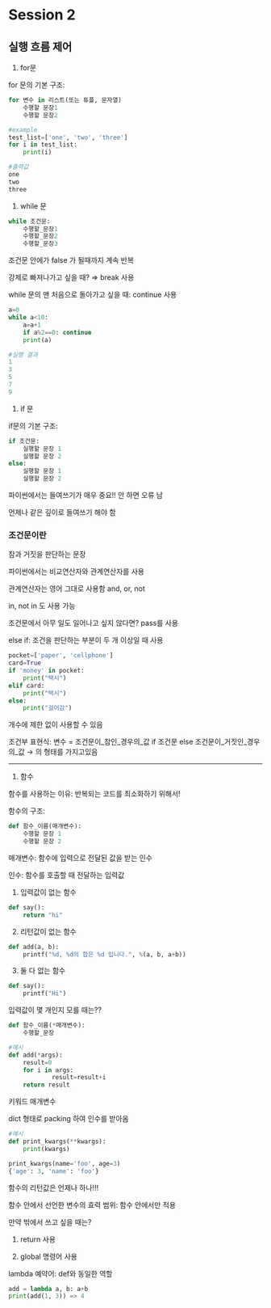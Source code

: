 # Session 2

## 실행 흐름 제어

1. for문

for 문의 기본 구조:

```python
for 변수 in 리스트(또는 튜플, 문자열)
	수행할 문장1
	수행할 문장2

#example
test_list=['one', 'two', 'three']
for i in test_list:
	print(i)

#출력값
one
two
three
```

1. while 문

```python
while 조건문:
    수행할_문장1
    수행할_문장2
    수행할_문장3
```

조건문 안에가 false 가 될때까지 계속 반복

강제로 빠져나가고 싶을 때? ⇒ break 사용

while 문의 맨 처음으로 돌아가고 싶을 때: continue 사용

```python
a=0
while a<10:
	a=a+1
	if a%2==0: continue
	print(a)

#실행 결과
1
3
5
7
9
```

1. if 문

if문의 기본 구조:

```python
if 조건문:
	실행할 문장 1
	실행할 문장 2
else:
	실행할 문장 1
	실행할 문장 2
```

파이썬에서는 들여쓰기가 매우 중요!! 안 하면 오류 남

언제나 같은 깊이로 들여쓰기 해야 함

### 조건문이란

참과 거짓을 판단하는 문장

파이썬에서는 비교연산자와 관계연산자를 사용

관계연산자는 영어 그대로 사용함 and, or, not

in, not in 도 사용 가능

조건문에서 아무 일도 일어나고 싶지 않다면? pass를 사용

else if: 조건을 판단하는 부분이 두 개 이상일 때 사용

```python
pocket=['paper', 'cellphone']
card=True
if 'money' in pocket:
	print("택시")
elif card:
	print("택시")
else:
	print("걸어감")
```

개수에 제한 없이 사용할 수 있음

조건부 표현식: 변수 = 조건문이_참인_경우의_값 if 조건문 else 조건문이_거짓인_경우의_값 → 의 형태를 가지고있음

---

1. 함수

함수를 사용하는 이유: 반복되는 코드를 최소화하기 위해서!

함수의 구조:

```python
def 함수_이름(매개변수):
	수행할 문장 1
	수행할 문장 2
```

매개변수: 함수에 입력으로 전달된 값을 받는 인수

인수: 함수를 호출할 때 전달하는 입력값

1) 입력값이 없는 함수

```python
def say():
	return "hi"
```

2) 리턴값이 없는 함수

```python
def add(a, b):
	printf("%d, %d의 합은 %d 입니다.", %(a, b, a+b))
```

3) 둘 다 없는 함수

```python
def say():
	printf("Hi")
```

입력값이 몇 개인지 모를 때는??

```python
def 함수_이름(*매개변수):
	수행할_문장

#예시
def add(*args):
	result=0
	for i in args:
			result=result+i
	return result
```

키워드 매개변수

dict 형태로 packing 하여 인수를 받아옴

```python
#예시
def print_kwargs(**kwargs):
	print(kwargs)

print_kwargs(name='foo', age=3)
{'age': 3, 'name': 'foo'}
```

함수의 리턴값은 언제나 하나!!!

함수 안에서 선언한 변수의 효력 범위: 함수 안에서만 적용

만약 밖에서 쓰고 싶을 때는?

1) return 사용

2) global 명령어 사용

lambda 예약어: def와 동일한 역할

```python
add = lambda a, b: a+b
print(add(1, 3)) => 4
```